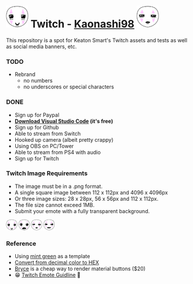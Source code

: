 # <img src="https://github.com/SpilledMilkCOM/Twitch/blob/master/Reference/No%20Face%20Chibi Happy%20-%20112x112.png?raw=true" width="60px" /> Twitch - [Kaonashi98](https://www.twitch.tv/kaonashi98) <img src="https://github.com/SpilledMilkCOM/Twitch/blob/master/Reference/No%20Face%20Chibi%20Focused-112x112.png?raw=true" width="60px" />

This repository is a spot for Keaton Smart's Twitch assets and tests as well as social media banners, etc.

### TODO

* Rebrand
  * no numbers
  * no underscores or special characters

### DONE

* Sign up for Paypal
* **[Download Visual Studio Code](https://code.visualstudio.com/) (it's free)**
* Sign up for Github
* Able to stream from Switch
* Hooked up camera (albeit pretty crappy)
* Using OBS on PC/Tower
* Able to stream from PS4 with audio
* Sign up for Twitch

### Twitch Image Requirements

* The image must be in a .png format.
* A single square image between 112 x 112px and 4096 x 4096px
* Or three image sizes: 28 x 28px, 56 x 56px and 112 x 112px.
* The file size cannot exceed 1MB.
* Submit your emote with a fully transparent background.

<img src="https://github.com/SpilledMilkCOM/Twitch/blob/master/Reference/No%20Face%20Chibi Happy%20-%20112x112.png?raw=true" width="30px" /> <img src="https://github.com/SpilledMilkCOM/Twitch/blob/master/Reference/No%20Face%20Chibi%20Surprised-112x112.png?raw=true" width="30px" /> <img src="https://github.com/SpilledMilkCOM/Twitch/blob/master/Reference/No%20Face%20Chibi%20Focused-112x112.png?raw=true" width="30px" /> <img src="https://github.com/SpilledMilkCOM/Twitch/blob/master/Reference/No%20Face%20Chibi%20Angry-112x112.png?raw=true" width="30px" />

### Reference

* Using [mint green](https://www.colorhexa.com/98ff98) as a template
* [Convert from decimal color to HEX](http://www.psyclops.com/tools/rgb/)
* [Bryce](https://www.daz3d.com/bryce-7-pro) is a cheap way to render material buttons ($20)
* 😁 [Twitch Emote Guidline](https://help.twitch.tv/s/article/emote-guidelines?language=en_US) 🤣
